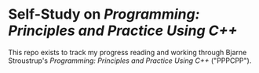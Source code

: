 # Self-Study on _Programming: Principles and Practice Using C++_

This repo exists to track my progress reading and working through Bjarne Stroustrup's _Programming: Principles and Practice Using C++_ ("PPPCPP").
